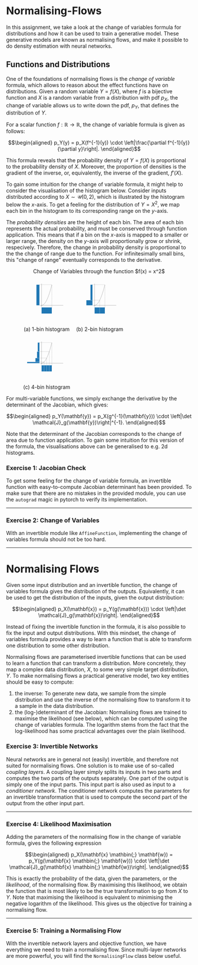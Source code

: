 # Normalising-Flows

In this assignment, we take a look at the change of variables formula
for distributions and how it can be used to train a generative model.
These generative models are known as normalising flows,
and make it possible to do density estimation with neural networks.

## Functions and Distributions

One of the foundations of normalising flows is the *change of variable* formula,
which allows to reason about the effect functions have on distributions.
Given a random variable $Y = f(X)$, where $f$ is a bijective function
and $X$ is a random variable from a distribution with pdf $p_X$,
the change of variable allows us to write down the pdf, $p_Y$,
that defines the distribution of $Y$.

For a scalar function $f : \mathbb{R} \to \mathbb{R}$,
the change of variable formula is given as follows:

$$\begin{aligned}
  p_Y(y) = p_X(f^{-1}(y)) \cdot \left|\frac{\partial f^{-1}(y)}{\partial y}\right|.
\end{aligned}$$

This formula reveals that the probability density of $Y = f(X)$
is proportional to the probability density of $X$.
Moreover, the proportion of densities is the gradient of the inverse,
or, equivalently, the inverse of the gradient, $f'(X)$.

To gain some intuition for the change of variable formula,
it might help to consider the visualisation of the histogram below.
Consider inputs distributed according to $X \sim \mathcal{U}(0, 2)$,
which is illustrated by the histogram below the $x$-axis.
To get a feeling for the distribution of $Y = X^2$,
we map each bin in the histogram to its corresponding range on the $y$-axis.

The *probability densities* are the height of each bin.
The area of each bin represents the actual probability,
and must be conserved through function application.
This means that if a bin on the $x$-axis is mapped to a smaller or larger range,
the density on the $y$-axis will proportionally grow or shrink, respecively.
Therefore, the change in probability density is proportional
to the the change of range due to the function.
For infinitesimally small bins, this "change of range"
eventually corresponds to the derivative.

<figure>
  <figcaption style="text-align: center"> Change of Variables through the function $f(x) = x^2$ </figcaption>
  <figure style="display: inline-block; max-width: 33%; margin: 0;">
    <img alt="visualisation of change of variables formula with one histogram bin" src="data:image/svg+xml,%3C%3Fxml%20version%3D%221.0%22%20encoding%3D%22utf-8%22%3F%3E%0A%3Csvg%20viewBox%3D%220%200%20500%20500%22%20xmlns%3D%22http%3A%2F%2Fwww.w3.org%2F2000%2Fsvg%22%3E%0A%20%20%3Cg%3E%0A%20%20%20%20%3Cline%20style%3D%22stroke%3A%20rgb%280%2C%200%2C%200%29%3B%20stroke-dasharray%3A%205px%3B%22%20x1%3D%22200%22%20y1%3D%22320%22%20x2%3D%22200%22%20y2%3D%22300%22%2F%3E%0A%20%20%20%20%3Cline%20style%3D%22stroke%3A%20rgb%280%2C%200%2C%200%29%3B%20stroke-dasharray%3A%205px%3B%22%20x1%3D%22180%22%20y1%3D%22300%22%20x2%3D%22200%22%20y2%3D%22300%22%2F%3E%0A%20%20%3C%2Fg%3E%0A%20%20%3Crect%20x%3D%22200%22%20y%3D%22320%22%20width%3D%22100%22%20height%3D%2260%22%20style%3D%22stroke%3A%20rgb%28255%2C%20255%2C%20255%29%3B%20fill%3A%20rgb%2831%2C%20119%2C%20180%29%3B%22%2F%3E%0A%20%20%3Cg%3E%0A%20%20%20%20%3Cline%20style%3D%22stroke%3A%20rgb%280%2C%200%2C%200%29%3B%20stroke-dasharray%3A%205px%3B%22%20x1%3D%22300%22%20y1%3D%22320%22%20x2%3D%22300%22%20y2%3D%22100%22%2F%3E%0A%20%20%20%20%3Cline%20style%3D%22stroke%3A%20rgb%280%2C%200%2C%200%29%3B%20stroke-dasharray%3A%205px%3B%22%20x1%3D%22180%22%20y1%3D%22100%22%20x2%3D%22300%22%20y2%3D%22100%22%2F%3E%0A%20%20%3C%2Fg%3E%0A%20%20%3Crect%20x%3D%22150%22%20y%3D%22100%22%20width%3D%2230%22%20height%3D%22200%22%20style%3D%22stroke%3A%20rgb%28255%2C%20255%2C%20255%29%3B%20fill%3A%20rgb%2831%2C%20119%2C%20180%29%3B%22%2F%3E%0A%20%20%3Cpath%20style%3D%22stroke%3A%20rgb%280%2C%200%2C%200%29%3B%20fill%3A%20none%3B%22%20d%3D%22M%20200%20300%20C%20233.33%20300%20266.67%20233.33%20300%20100%22%2F%3E%0A%20%20%3Cg%3E%0A%20%20%20%20%3Cline%20style%3D%22stroke%3A%20rgb%280%2C%200%2C%200%29%3B%22%20x1%3D%22200%22%20y1%3D%2290%22%20x2%3D%22200%22%20y2%3D%22310%22%2F%3E%0A%20%20%20%20%3Cline%20style%3D%22stroke%3A%20rgb%280%2C%200%2C%200%29%3B%22%20x1%3D%22190%22%20y1%3D%22300%22%20x2%3D%22410%22%20y2%3D%22300%22%2F%3E%0A%20%20%3C%2Fg%3E%0A%3C%2Fsvg%3E" style="width: 500px" />
    <figcaption style="text-align: center">(a) 1-bin histogram</figcaption>
  </figure>
  <figure style="display: inline-block; max-width: 33%; margin: 0;">
    <img alt="visualisation of change of variables formula with two histogram bins" src="data:image/svg+xml,%3C%3Fxml%20version%3D%221.0%22%20encoding%3D%22utf-8%22%3F%3E%0A%3Csvg%20viewBox%3D%220%200%20500%20500%22%20xmlns%3D%22http%3A%2F%2Fwww.w3.org%2F2000%2Fsvg%22%3E%0A%20%20%3Cg%3E%0A%20%20%20%20%3Cline%20style%3D%22stroke%3A%20rgb%280%2C%200%2C%200%29%3B%20stroke-dasharray%3A%205px%3B%22%20x1%3D%22200%22%20y1%3D%22320%22%20x2%3D%22200%22%20y2%3D%22300%22%2F%3E%0A%20%20%20%20%3Cline%20style%3D%22stroke%3A%20rgb%280%2C%200%2C%200%29%3B%20stroke-dasharray%3A%205px%3B%22%20x1%3D%22180%22%20y1%3D%22300%22%20x2%3D%22200%22%20y2%3D%22300%22%2F%3E%0A%20%20%3C%2Fg%3E%0A%20%20%3Crect%20x%3D%22200%22%20y%3D%22320%22%20width%3D%2250%22%20height%3D%2260%22%20style%3D%22stroke%3A%20rgb%28255%2C%20255%2C%20255%29%3B%20fill%3A%20rgb%2831%2C%20119%2C%20180%29%3B%22%2F%3E%0A%20%20%3Cg%3E%0A%20%20%20%20%3Cline%20style%3D%22stroke%3A%20rgb%280%2C%200%2C%200%29%3B%20stroke-dasharray%3A%205px%3B%22%20x1%3D%22250%22%20y1%3D%22320%22%20x2%3D%22250%22%20y2%3D%22250%22%2F%3E%0A%20%20%20%20%3Cline%20style%3D%22stroke%3A%20rgb%280%2C%200%2C%200%29%3B%20stroke-dasharray%3A%205px%3B%22%20x1%3D%22180%22%20y1%3D%22250%22%20x2%3D%22250%22%20y2%3D%22250%22%2F%3E%0A%20%20%3C%2Fg%3E%0A%20%20%3Crect%20x%3D%22120%22%20y%3D%22250%22%20width%3D%2260%22%20height%3D%2250%22%20style%3D%22stroke%3A%20rgb%28255%2C%20255%2C%20255%29%3B%20fill%3A%20rgb%2831%2C%20119%2C%20180%29%3B%22%2F%3E%0A%20%20%3Crect%20x%3D%22249.96%22%20y%3D%22320%22%20width%3D%2250%22%20height%3D%2260%22%20style%3D%22stroke%3A%20rgb%28255%2C%20255%2C%20255%29%3B%20fill%3A%20rgb%2831%2C%20119%2C%20180%29%3B%22%2F%3E%0A%20%20%3Cg%3E%0A%20%20%20%20%3Cline%20style%3D%22stroke%3A%20rgb%280%2C%200%2C%200%29%3B%20stroke-dasharray%3A%205px%3B%22%20x1%3D%22300%22%20y1%3D%22320%22%20x2%3D%22300%22%20y2%3D%22100%22%2F%3E%0A%20%20%20%20%3Cline%20style%3D%22stroke%3A%20rgb%280%2C%200%2C%200%29%3B%20stroke-dasharray%3A%205px%3B%22%20x1%3D%22180%22%20y1%3D%22100%22%20x2%3D%22300%22%20y2%3D%22100%22%2F%3E%0A%20%20%3C%2Fg%3E%0A%20%20%3Crect%20x%3D%22160%22%20y%3D%22100%22%20width%3D%2220%22%20height%3D%22150%22%20style%3D%22stroke%3A%20rgb%28255%2C%20255%2C%20255%29%3B%20fill%3A%20rgb%2831%2C%20119%2C%20180%29%3B%22%2F%3E%0A%20%20%3Cpath%20style%3D%22stroke%3A%20rgb%280%2C%200%2C%200%29%3B%20fill%3A%20none%3B%22%20d%3D%22M%20200%20300%20C%20233.33%20300%20266.67%20233.33%20300%20100%22%2F%3E%0A%20%20%3Cg%3E%0A%20%20%20%20%3Cline%20style%3D%22stroke%3A%20rgb%280%2C%200%2C%200%29%3B%22%20x1%3D%22200%22%20y1%3D%22310%22%20x2%3D%22200%22%20y2%3D%2290%22%2F%3E%0A%20%20%20%20%3Cline%20style%3D%22stroke%3A%20rgb%280%2C%200%2C%200%29%3B%22%20x1%3D%22190%22%20y1%3D%22300%22%20x2%3D%22410%22%20y2%3D%22300%22%2F%3E%0A%20%20%3C%2Fg%3E%0A%3C%2Fsvg%3E" style="width: 500px" />
    <figcaption style="text-align: center">(b) 2-bin histogram</figcaption>
  </figure>
  <figure style="display: inline-block; max-width: 33%; margin: 0;">
    <img alt="visualisation of change of variables formula with four histogram bins" src="data:image/svg+xml,%3C%3Fxml%20version%3D%221.0%22%20encoding%3D%22utf-8%22%3F%3E%0A%3Csvg%20viewBox%3D%220%200%20500%20500%22%20xmlns%3D%22http%3A%2F%2Fwww.w3.org%2F2000%2Fsvg%22%3E%0A%20%20%3Cg%3E%0A%20%20%20%20%3Cline%20style%3D%22stroke%3A%20rgb%280%2C%200%2C%200%29%3B%20stroke-dasharray%3A%205px%3B%22%20x1%3D%22200%22%20y1%3D%22320%22%20x2%3D%22200%22%20y2%3D%22300%22%2F%3E%0A%20%20%20%20%3Cline%20style%3D%22stroke%3A%20rgb%280%2C%200%2C%200%29%3B%20stroke-dasharray%3A%205px%3B%22%20x1%3D%22180%22%20y1%3D%22300%22%20x2%3D%22200%22%20y2%3D%22300%22%2F%3E%0A%20%20%3C%2Fg%3E%0A%20%20%3Crect%20x%3D%22200.04%22%20y%3D%22320%22%20width%3D%2225%22%20height%3D%2260%22%20style%3D%22stroke%3A%20rgb%28255%2C%20255%2C%20255%29%3B%20fill%3A%20rgb%2831%2C%20119%2C%20180%29%3B%22%2F%3E%0A%20%20%3Cg%3E%0A%20%20%20%20%3Cline%20style%3D%22stroke%3A%20rgb%280%2C%200%2C%200%29%3B%20stroke-dasharray%3A%205px%3B%22%20x1%3D%22225%22%20y1%3D%22320%22%20x2%3D%22225%22%20y2%3D%22287.5%22%2F%3E%0A%20%20%20%20%3Cline%20style%3D%22stroke%3A%20rgb%280%2C%200%2C%200%29%3B%20stroke-dasharray%3A%205px%3B%22%20x1%3D%22180%22%20y1%3D%22287.5%22%20x2%3D%22225%22%20y2%3D%22287.5%22%2F%3E%0A%20%20%3C%2Fg%3E%0A%20%20%3Crect%20x%3D%2260%22%20y%3D%22287.5%22%20width%3D%22120%22%20height%3D%2212.5%22%20style%3D%22stroke%3A%20rgb%28255%2C%20255%2C%20255%29%3B%20fill%3A%20rgb%2831%2C%20119%2C%20180%29%3B%22%2F%3E%0A%20%20%3Crect%20x%3D%22225%22%20y%3D%22320%22%20width%3D%2225%22%20height%3D%2260%22%20style%3D%22stroke%3A%20rgb%28255%2C%20255%2C%20255%29%3B%20fill%3A%20rgb%2831%2C%20119%2C%20180%29%3B%22%2F%3E%0A%20%20%3Cg%3E%0A%20%20%20%20%3Cline%20style%3D%22stroke%3A%20rgb%280%2C%200%2C%200%29%3B%20stroke-dasharray%3A%205px%3B%22%20x1%3D%22250%22%20y1%3D%22320%22%20x2%3D%22250%22%20y2%3D%22250%22%2F%3E%0A%20%20%20%20%3Cline%20style%3D%22stroke%3A%20rgb%280%2C%200%2C%200%29%3B%20stroke-dasharray%3A%205px%3B%22%20x1%3D%22180%22%20y1%3D%22250%22%20x2%3D%22250%22%20y2%3D%22250%22%2F%3E%0A%20%20%3C%2Fg%3E%0A%20%20%3Crect%20x%3D%22140%22%20y%3D%22250%22%20width%3D%2240%22%20height%3D%2237.5%22%20style%3D%22stroke%3A%20rgb%28255%2C%20255%2C%20255%29%3B%20fill%3A%20rgb%2831%2C%20119%2C%20180%29%3B%22%2F%3E%0A%20%20%3Crect%20x%3D%22250%22%20y%3D%22320%22%20width%3D%2225%22%20height%3D%2260%22%20style%3D%22stroke%3A%20rgb%28255%2C%20255%2C%20255%29%3B%20fill%3A%20rgb%2831%2C%20119%2C%20180%29%3B%22%2F%3E%0A%20%20%3Cg%3E%0A%20%20%20%20%3Cline%20style%3D%22stroke%3A%20rgb%280%2C%200%2C%200%29%3B%20stroke-dasharray%3A%205px%3B%22%20x1%3D%22275%22%20y1%3D%22320%22%20x2%3D%22275%22%20y2%3D%22187.5%22%2F%3E%0A%20%20%20%20%3Cline%20style%3D%22stroke%3A%20rgb%280%2C%200%2C%200%29%3B%20stroke-dasharray%3A%205px%3B%22%20x1%3D%22180%22%20y1%3D%22187.5%22%20x2%3D%22275%22%20y2%3D%22187.5%22%2F%3E%0A%20%20%3C%2Fg%3E%0A%20%20%3Crect%20x%3D%22156%22%20y%3D%22187.5%22%20width%3D%2224%22%20height%3D%2262.5%22%20style%3D%22stroke%3A%20rgb%28255%2C%20255%2C%20255%29%3B%20fill%3A%20rgb%2831%2C%20119%2C%20180%29%3B%22%2F%3E%0A%20%20%3Crect%20x%3D%22275%22%20y%3D%22320%22%20width%3D%2225%22%20height%3D%2260%22%20style%3D%22stroke%3A%20rgb%28255%2C%20255%2C%20255%29%3B%20fill%3A%20rgb%2831%2C%20119%2C%20180%29%3B%22%2F%3E%0A%20%20%3Cg%3E%0A%20%20%20%20%3Cline%20style%3D%22stroke%3A%20rgb%280%2C%200%2C%200%29%3B%20stroke-dasharray%3A%205px%3B%22%20x1%3D%22300%22%20y1%3D%22320%22%20x2%3D%22300%22%20y2%3D%22100%22%2F%3E%0A%20%20%20%20%3Cline%20style%3D%22stroke%3A%20rgb%280%2C%200%2C%200%29%3B%20stroke-dasharray%3A%205px%3B%22%20x1%3D%22180%22%20y1%3D%22100%22%20x2%3D%22300%22%20y2%3D%22100%22%2F%3E%0A%20%20%3C%2Fg%3E%0A%20%20%3Crect%20x%3D%22162.9%22%20y%3D%22100%22%20width%3D%2217.14%22%20height%3D%2287.5%22%20style%3D%22stroke%3A%20rgb%28255%2C%20255%2C%20255%29%3B%20fill%3A%20rgb%2831%2C%20119%2C%20180%29%3B%22%2F%3E%0A%20%20%3Cpath%20style%3D%22stroke%3A%20rgb%280%2C%200%2C%200%29%3B%20fill%3A%20none%3B%22%20d%3D%22M%20200%20300%20C%20233.33%20300%20266.67%20233.33%20300%20100%22%2F%3E%0A%20%20%3Cg%3E%0A%20%20%20%20%3Cline%20style%3D%22stroke%3A%20rgb%280%2C%200%2C%200%29%3B%22%20x1%3D%22200%22%20y1%3D%22310%22%20x2%3D%22200%22%20y2%3D%2290%22%2F%3E%0A%20%20%20%20%3Cline%20style%3D%22stroke%3A%20rgb%280%2C%200%2C%200%29%3B%22%20x1%3D%22190%22%20y1%3D%22300%22%20x2%3D%22410%22%20y2%3D%22300%22%2F%3E%0A%20%20%3C%2Fg%3E%0A%3C%2Fsvg%3E" style="width: 500px" />
    <figcaption style="text-align: center">(c) 4-bin histogram</figcaption>
  </figure>
</figure>

For multi-variable functions, we simply exchange the derivative
by the determinant of the Jacobian, which gives:

$$\begin{aligned}
  p_Y(\mathbf{y}) = p_X(g^{-1}(\mathbf{y})) \cdot \left|\det \mathcal{J}_g(\mathbf{y})\right|^{-1}.
\end{aligned}$$

Note that the determinant of the Jacobian corresponds to
the change of area due to function application.
To gain some intuition for this version of the formula,
the visualisations above can be generalised to e.g. 2d histograms.

### Exercise 1:  Jacobian Check 

To get some feeling for the change of variable formula,
an invertible function with easy-to-compute Jacobian determinant has been provided.
To make sure that there are no mistakes in the provided module,
you can use the `autograd` magic in pytorch to verify its implementation.

-----------------------------------------------------------------------------------------------------------------------------------------------------
### Exercise 2: Change of Variables 

With an invertible module like `AffineFunction`,
implementing the change of variables formula should not be too hard.

-----------------------------------------------------------------------------------------------------------------------------------------------------
# Normalising Flows

Given some input distribution and an invertible function,
the change of variables formula gives the distribution of the outputs.
Equivalently, it can be used to get the distribution of the inputs,
given the output distribution:

$$\begin{aligned}
  p_X(\mathbf{x}) = p_Y(g(\mathbf{x})) \cdot \left|\det \mathcal{J}_g(\mathbf{x})\right|.
\end{aligned}$$

Instead of fixing the invertible function in the formula,
it is also possible to fix the input and output distributions.
With this mindset, the change of variables formula
provides a way to learn a function that is able to
transform one distribution to some other distribution.

Normalising flows are parameterised invertible functions
that can be used to learn a function that can transform a distribution.
More concretely, they map a complex data distribution, $X$,
to some very simple target distribution, $Y$.
To make normalising flows a practical generative model,
two key entities should be easy to compute:
 1. the inverse:
    To generate new data, we sample from the simple distribution
    and use the inverse of the normalising flow to transform it
    to a sample in the data distribution.
 2. the (log-)determinant of the Jacobian:
    Normalising flows are trained to maximise the likelihood (see below),
    which can be computed using the change of variables formula.
    The logarithm stems from the fact that the log-likelihood
    has some practical advantages over the plain likelihood.

### Exercise 3: Invertible Networks 

Neural networks are in general not (easily) invertible,
and therefore not suited for normalising flows.
One solution is to make use of so-called *coupling layers*.
A coupling layer simply splits its inputs in two parts
and computes the two parts of the outputs separately.
One part of the output is simply one of the input parts.
This input part is also used as input to a *conditioner network*.
The conditioner network computes the parameters for an invertible transformation
that is used to compute the second part of the output from the other input part.

-----------------------------------------------------------------------------------------------------------------------------------------------------
### Exercise 4: Likelihood Maximisation 

Adding the parameters of the normalising flow
in the change of variable formula, gives the following expression

$$\begin{aligned}
  p_X(\mathbf{x} \mathbin{;} \mathbf{w}) = p_Y(g(\mathbf{x} \mathbin{;} \mathbf{w})) \cdot \left|\det \mathcal{J}_g(\mathbf{x} \mathbin{;} \mathbf{w})\right|.
\end{aligned}$$

This is exactly the probability of the data,
given the parameters, or the *likelihood*, of the normalising flow.
By maximising this likelihood, we obtain the function
that is most likely to be the true transformation to go from $X$ to $Y$.
Note that maximising the likelihood is equivalent to
minimising the negative logarithm of the likelihood.
This gives us the objective for training a normalising flow.

-----------------------------------------------------------------------------------------------------------------------------------------------------
### Exercise 5: Training a Normalising Flow 

With the invertible network layers and objective function,
we have everything we need to train a normalising flow.
Since multi-layer networks are more powerful,
you will find the `NormalisingFlow` class below useful.

